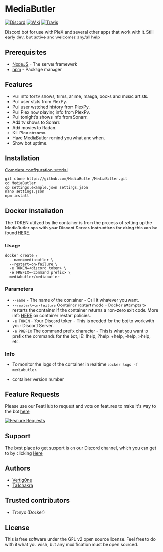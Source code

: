 # MediaButler
[![Discord](https://img.shields.io/badge/Chat-Discord-738bd7.svg?style=for-the-badge)](https://discord.gg/nH9t5sm)
[![Wiki](https://img.shields.io/badge/Wiki-Installation-738bd7.svg?style=for-the-badge)](https://github.com/MediaButler/MediaButler/wiki/Install)
[![Travis](https://img.shields.io/travis/rust-lang/rust.svg?style=for-the-badge)](https://travis-ci.org/MediaButler/MediaButler)

Discord bot for use with PleX and several other apps that work with it.
Still early dev, but active and welcomes any/all help

## Prerequisites
* [NodeJS](https://nodejs.org/en/) - The server framework
* [npm](https://www.npmjs.com/) - Package manager

## Features
* Pull info for tv shows, films, anime, manga, books and music artists.
* Pull user stats from PlexPy.
* Pull user watched history from PlexPy.
* Pull Plex now playing info from PlexPy.
* Pull tonight's shows info from Sonarr.
* Add tv shows to Sonarr.
* Add movies to Radarr.
* Kill Plex streams.
* Have MediaButler remind you what and when.
* Show bot uptime.

## Installation
[Complete configuration tutorial](https://github.com/MediaButler/MediaButler/wiki/Install)

    git clone https://github.com/MediaButler/MediaButler.git
    cd MediaButler
    cp settings.example.json settings.json
    nano settings.json
    npm install

## Docker Installation
The TOKEN utilized by the container is from the process of setting up the MediaButler app with your Discord Server. Instructions for doing this can be found [HERE](https://github.com/MediaButler/MediaButler/wiki/Install:Discord "HERE").

### Usage
```
docker create \
  --name=mediabutler \
  --restart=on-failure \
  -e TOKEN=<discord token> \
  -e PREFIX=<command prefix> \
  mediabutler/mediabutler
```

### Parameters
* `--name` - The name of the container - Call it whatever you want.
* `--restart=on-failure` Container restart mode - Docker attempts to restarts the container if the container returns a non-zero exit code. More info [HERE](https://docs.docker.com/engine/admin/start-containers-automatically/ "HERE") on container restart policies.
* `-e TOKEN` - Your Discord token - This is needed for the bot to work with your Discord Server.
* `-e PREFIX` The command prefix character - This is what you want to prefix the commands for the bot, IE: !help, ?help, +help, -help, >help, etc.

### Info
* To monitor the logs of the container in realtime `docker logs -f mediabutler`.

* container version number

## Feature Requests

Please use our FeatHub to request and vote on features to make it's way to the bot [here](http://feathub.com/MediaButler/MediaButler)

[![Feature Requests](http://feathub.com/MediaButler/MediaButler?format=svg)](http://feathub.com/MediaButler/MediaButler)


## Support
The best place to get support is on our Discord channel, which you can get to by clicking [Here](https://discord.gg/nH9t5sm)


## Authors
* [Vertig0ne](https://github.com/Vertig0ne)
* [Tailchakra](https://github.com/Tailchakra)

## Trusted contributors
* [Tronyx (Docker)](https://github.com/christronyxyocum)

## License
This is free software under the GPL v2 open source license. Feel free to do with it what you wish, but any modification must be open sourced.
